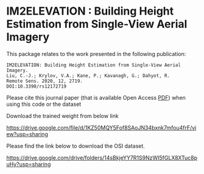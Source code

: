 # IM2ELEVATION : Building Height Estimation from Single-View Aerial Imagery

This package relates to the work presented in the following publication:

```
IM2ELEVATION: Building Height Estimation from Single-View Aerial Imagery. 
Liu, C.-J.; Krylov, V.A.; Kane, P.; Kavanagh, G.; Dahyot, R. 
Remote Sens. 2020, 12, 2719.
DOI:10.3390/rs12172719

```

Please cite this  journal paper (that is available Open Access [PDF](https://www.mdpi.com/2072-4292/12/17/2719/pdf)) when using this code or the dataset

Download the trained weight from below link

https://drive.google.com/file/d/1KZ50MQY5Fof8SAoJN34bxnk7mfou4frF/view?usp=sharing


Please find the link below to download the OSI dataset.

https://drive.google.com/drive/folders/14sBkjeYY7R1S9NzWI5fGLX8XTuc8puHy?usp=sharing
